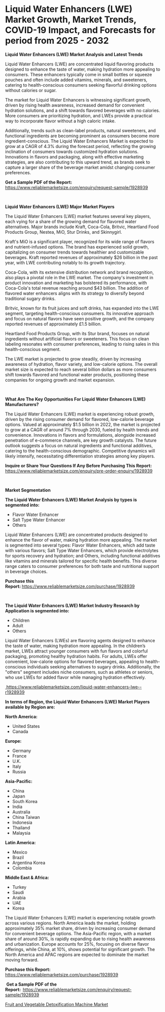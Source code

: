 <p><h1>Liquid Water Enhancers (LWE) Market Growth, Market Trends, COVID-19 Impact, and Forecasts for period from 2025 - 2032</h1></p><p><strong>Liquid Water Enhancers (LWE) Market Analysis and Latest Trends</strong></p>
<p><p>Liquid Water Enhancers (LWE) are concentrated liquid flavoring products designed to enhance the taste of water, making hydration more appealing to consumers. These enhancers typically come in small bottles or squeeze pouches and often include added vitamins, minerals, and sweeteners, catering to health-conscious consumers seeking flavorful drinking options without calories or sugar. </p><p>The market for Liquid Water Enhancers is witnessing significant growth, driven by rising health awareness, increased demand for convenient hydration solutions, and a shift towards flavored beverages with no calories. More consumers are prioritizing hydration, and LWEs provide a practical way to incorporate flavor without a high caloric intake. </p><p>Additionally, trends such as clean-label products, natural sweeteners, and functional ingredients are becoming prominent as consumers become more ingredient-conscious. The Liquid Water Enhancers Market is expected to grow at a CAGR of 4.3% during the forecast period, reflecting the growing inclination of consumers towards customized hydration solutions. Innovations in flavors and packaging, along with effective marketing strategies, are also contributing to this upward trend, as brands seek to capture a larger share of the beverage market amidst changing consumer preferences.</p></p>
<p><strong>Get a Sample PDF of the Report:&nbsp;</strong> <a href="https://www.reliablemarketsize.com/enquiry/request-sample/1928939?utm_campaign=1888&utm_medium=2&utm_source=Github&utm_content=ia&utm_term=16012025&utm_id=liquid-water-enhancers-lwe">https://www.reliablemarketsize.com/enquiry/request-sample/1928939</a></p>
<p>&nbsp;</p>
<p><strong>Liquid Water Enhancers (LWE) Major Market Players</strong></p>
<p><p>The Liquid Water Enhancers (LWE) market features several key players, each vying for a share of the growing demand for flavored water alternatives. Major brands include Kraft, Coca-Cola, Britvic, Heartland Food Products Group, Nestea, MiO, Stur Drinks, and Skinnygirl.</p><p>Kraft's MiO is a significant player, recognized for its wide range of flavors and nutrient-infused options. The brand has experienced solid growth, capitalizing on consumer trends towards healthier and customizable beverages. Kraft reported revenues of approximately $26 billion in the past year, with LWE contributing notably to its growth trajectory.</p><p>Coca-Cola, with its extensive distribution network and brand recognition, also plays a pivotal role in the LWE market. The company's investment in product innovation and marketing has bolstered its performance, with Coca-Cola's total revenue reaching around $43 billion. The addition of flavored water enhancers aligns with its strategy to diversify beyond traditional sugary drinks.</p><p>Britvic, known for its fruit juices and soft drinks, has expanded into the LWE segment, targeting health-conscious consumers. Its innovative approach and focus on natural flavors have seen positive growth, and the company reported revenues of approximately £1.5 billion.</p><p>Heartland Food Products Group, with its Stur brand, focuses on natural ingredients without artificial flavors or sweeteners. This focus on clean labeling resonates with consumer preferences, leading to rising sales in this health-conscious segment.</p><p>The LWE market is projected to grow steadily, driven by increasing awareness of hydration, flavor variety, and low-calorie options. The overall market size is expected to reach several billion dollars as more consumers shift towards flavored and functional water products, positioning these companies for ongoing growth and market expansion.</p></p>
<p>&nbsp;</p>
<p><strong>What Are The Key Opportunities For Liquid Water Enhancers (LWE) Manufacturers?</strong></p>
<p><p>The Liquid Water Enhancers (LWE) market is experiencing robust growth, driven by the rising consumer demand for flavored, low-calorie beverage options. Valued at approximately $1.5 billion in 2022, the market is projected to grow at a CAGR of around 7% through 2030, fueled by health trends and convenience. Innovations in flavors and formulations, alongside increased penetration of e-commerce channels, are key growth catalysts. The future outlook suggests a focus on natural ingredients and functional additives, catering to the health-conscious demographic. Competitive dynamics will likely intensify, necessitating differentiation strategies among key players.</p></p>
<p><strong>Inquire or Share Your Questions If Any Before Purchasing This Report:</strong> <a href="https://www.reliablemarketsize.com/enquiry/pre-order-enquiry/1928939?utm_campaign=1888&utm_medium=2&utm_source=Github&utm_content=ia&utm_term=16012025&utm_id=liquid-water-enhancers-lwe">https://www.reliablemarketsize.com/enquiry/pre-order-enquiry/1928939</a></p>
<p>&nbsp;</p>
<p><strong>Market Segmentation</strong></p>
<p><strong>The Liquid Water Enhancers (LWE) Market Analysis by types is segmented into:</strong></p>
<p><ul><li>Flavor Water Enhancer</li><li>Salt Type Water Enhancer</li><li>Others</li></ul></p>
<p><p>Liquid Water Enhancers (LWE) are concentrated products designed to enhance the flavor of water, making hydration more appealing. The market is segmented into several types: Flavor Water Enhancers, which add taste with various flavors; Salt Type Water Enhancers, which provide electrolytes for sports recovery and hydration; and Others, including functional additives like vitamins and minerals tailored for specific health benefits. This diverse range caters to consumer preferences for both taste and nutritional support in beverage choices.</p></p>
<p><strong>Purchase this Report:&nbsp;</strong><a href="https://www.reliablemarketsize.com/purchase/1928939?utm_campaign=1888&utm_medium=2&utm_source=Github&utm_content=ia&utm_term=16012025&utm_id=liquid-water-enhancers-lwe">https://www.reliablemarketsize.com/purchase/1928939</a></p>
<p>&nbsp;</p>
<p><strong>The Liquid Water Enhancers (LWE) Market Industry Research by Application is segmented into:</strong></p>
<p><ul><li>Children</li><li>Adult</li><li>Others</li></ul></p>
<p><p>Liquid Water Enhancers (LWEs) are flavoring agents designed to enhance the taste of water, making hydration more appealing. In the children’s market, LWEs attract younger consumers with fun flavors and colorful packaging, promoting healthy hydration habits. For adults, LWEs offer convenient, low-calorie options for flavored beverages, appealing to health-conscious individuals seeking alternatives to sugary drinks. Additionally, the "others" segment includes niche consumers, such as athletes or seniors, who use LWEs for added flavor while managing hydration effectively.</p></p>
<p><a href="https://www.reliablemarketsize.com/liquid-water-enhancers-lwe--r1928939?utm_campaign=1888&utm_medium=2&utm_source=Github&utm_content=ia&utm_term=16012025&utm_id=liquid-water-enhancers-lwe">&nbsp;https://www.reliablemarketsize.com/liquid-water-enhancers-lwe--r1928939</a></p>
<p><strong>In terms of Region, the Liquid Water Enhancers (LWE) Market Players available by Region are:</strong></p>
<p>
    <p> <strong> North America: </strong>
        <ul>
            <li>United States</li>
            <li>Canada</li>
        </ul>
        </p> 
    <p> <strong> Europe: </strong>
        <ul>
            <li>Germany</li>
            <li>France</li>
            <li>U.K.</li>
            <li>Italy</li>
            <li>Russia</li>
        </ul>
        </p> 
    <p> <strong> Asia-Pacific: </strong>
        <ul>
            <li>China</li>
            <li>Japan</li>
            <li>South Korea</li>
            <li>India</li>
            <li>Australia</li>
            <li>China Taiwan</li>
            <li>Indonesia</li>
            <li>Thailand</li>
            <li>Malaysia</li>
        </ul>
        </p> 
    <p> <strong> Latin America: </strong>
        <ul>
            <li>Mexico</li>
            <li>Brazil</li>
            <li>Argentina Korea</li>
            <li>Colombia</li>
        </ul>
        </p> 
    <p> <strong> Middle East & Africa: </strong>
        <ul>
            <li>Turkey</li>
            <li>Saudi</li>
            <li>Arabia</li>
            <li>UAE</li>
            <li>Korea</li>
        </ul>
    </p>
    </p>
<p><p>The Liquid Water Enhancers (LWE) market is experiencing notable growth across various regions. North America leads the market, holding approximately 35% market share, driven by increasing consumer demand for convenient beverage options. The Asia-Pacific region, with a market share of around 30%, is rapidly expanding due to rising health awareness and urbanization. Europe accounts for 25%, focusing on diverse flavor offerings, while China, at 10%, shows potential for significant growth. The North America and APAC regions are expected to dominate the market moving forward.</p></p>
<p><strong>Purchase this Report: </strong><a href="https://www.reliablemarketsize.com/purchase/1928939?utm_campaign=1888&utm_medium=2&utm_source=Github&utm_content=ia&utm_term=16012025&utm_id=liquid-water-enhancers-lwe">https://www.reliablemarketsize.com/purchase/1928939</a></p>
<p>&nbsp;<strong>Get a Sample PDF of the Report:&nbsp;&nbsp;</strong><a href="https://www.reliablemarketsize.com/enquiry/request-sample/1928939?utm_campaign=1888&utm_medium=2&utm_source=Github&utm_content=ia&utm_term=16012025&utm_id=liquid-water-enhancers-lwe">https://www.reliablemarketsize.com/enquiry/request-sample/1928939</a></p>
<p><strong></strong></p>
<p><p><a href="https://github.com/gulaimolin/Market-Research-Report-List-7/blob/main/fruit-and-vegetable-detoxification-machine-market.md?utm_campaign=1888&utm_medium=2&utm_source=Github&utm_content=ia&utm_term=16012025&utm_id=liquid-water-enhancers-lwe">Fruit and Vegetable Detoxification Machine Market</a></p></p>